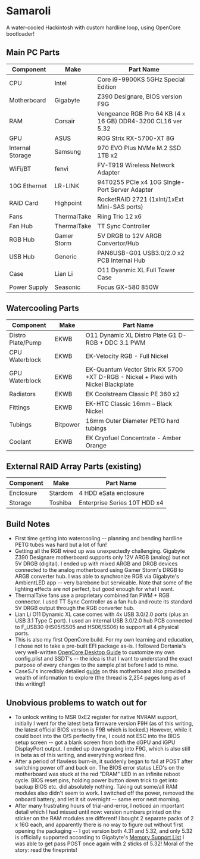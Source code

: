# Samaroli
A water-cooled Hackintosh with custom hardline loop, using OpenCore bootloader!

## Main PC Parts

|Component|Make|Part Name|
|---|---|---|
|CPU|Intel|Core i9-9900KS 5GHz Special Edition|
|Motherboard|Gigabyte|Z390 Designare, BIOS version F9G|
|RAM|Corsair|Vengeance RGB Pro 64 KB (4 x 16 GB) DDR4-3200 CL16 ver 5.32|
|GPU|ASUS|ROG Strix RX-5700-XT 8G|
|Internal Storage|Samsung|970 EVO Plus NVMe M.2 SSD 1TB x2|
|WiFi/BT|fenvi|FV-T919 Wireless Network Adapter|
|10G Ethernet|LR-LINK|94T0255 PCIe x4 10G SIngle-Port Server Adapter|
|RAID Card|Highpoint|RocketRAID 2721 (1xInt/1xExt Mini-SAS ports)|
|Fans|ThermalTake|Riing Trio 12 x6|
|Fan Hub|ThermalTake|TT Sync Controller|
|RGB Hub|Gamer Storm|5V DRGB to 12V ARGB Convertor/Hub|
|USB Hub|Generic|PAN8USB-G01 USB3.0/2.0 x2 PCB Internal Hub|
|Case|Lian Li|O11 Dyanmic XL Full Tower Case|
|Power Supply|Seasonic|Focus GX-580 850W|

## Watercooling Parts

|Component|Make|Part Name|
|---|---|---|
|Distro Plate/Pump|EKWB|O11 Dynamic XL Distro Plate G1 D-RGB + DDC 3.1 PWM|
|CPU Waterblock|EKWB|EK-Velocity RGB - Full Nickel|
|GPU Waterblock|EKWB|EK-Quantum Vector Strix RX 5700 +XT D-RGB - Nickel + Plexi with Nickel Blackplate|
|Radiators|EKWB|EK Coolstream Classic PE 360 x2|
|Fittings|EKWB|EK-HTC Classic 16mm – Black Nickel|
|Tubings|Bitpower|16mm Outer Diameter PETG hard tubings|
|Coolant|EKWB|EK Cryofuel Concentrate - Amber Orange|

## External RAID Array Parts (existing)

|Component|Make|Part Name|
|---|---|---|
|Enclosure|Stardom|4 HDD eSata enclosure|
|Storage|Toshiba|Enterprise Series 10T HDD x4|

## Build Notes
- First time getting into watercooling -- planning and bending hardline PETG tubes was hard but a lot of fun!
- Getting all the RGB wired up was unexpectedly challenging. Gigabyte Z390 Designare motherboard supports only 12V ARGB (analog) but not 5V DRGB (digital). I ended up with mixed ARGB and DRGB devices connected to the analog motherboard using Gamer Storm's DRGB to ARGB converter hub. I was able to synchronize RGB via Gigabyte's AmbientLED app -- very barebone but servicable. Note that some of the lighting effects are not perfect, but good enough for what I want.
- ThermalTake fans use a proprietary combined fan PWM + RGB connector. I used TT Sync Controller as a fan hub and route its standard 5V DRGB output through the RGB converter hub.
- Lian Li O11 Dynamic XL case comes with 4x USB 3.0/2.0 ports (plus an USB 3.1 Type C port). I used an internal USB 3.0/2.0 hub PCB connected to F_USB30 (HS05/SS05 and HS06/SS06) to support all 4 physical ports.
- This is also my first OpenCore build. For my own learning and education, I chose not to take a pre-built EFI package as-is. I followed Dortania's very well-written [OpenCore Desktop Guide](https://dortania.github.io/OpenCore-Desktop-Guide/) to customize my own config.plist and SSDT's -- the idea is that I want to understand the exact purpose of every changes to the sample.plist before I add to mine.
- CaseSJ's incredibly detailed [guide](https://www.tonymacx86.com/threads/success-gigabyte-designare-z390-thunderbolt-3-i7-9700k-amd-rx-580.267551/) on this motherboard also provided a wealth of information to explore (the thread is 2,254 pages long as of this writing!)

## Unobvious problems to watch out for
- To unlock writing to MSR 0xE2 register for native NVRAM support, initially I went for the latest beta firmware version F9H (as of this writing, the latest official BIOS version is F9B which is locked.)  However, while it could boot into the O/S perfectly fine, I could not ESC into the BIOS setup screen -- got a blank screen from both the dGPU and iGPU DisplayPort output. I ended up downgrading into F9G, which is also still in beta as of this writing, and everything worked fine.
- After a period of flawless burn-in, it suddenly began to fail at POST after switching power off and back on. The BIOS error status LED's on the motherboard was stuck at the red "DRAM" LED in an infinite reboot cycle. BIOS reset pins, holding power button down trick to get into backup BIOS etc. did absolutely nothing. Taking out some/all RAM modules also didn't seem to work. I switched off the power, removed the onboard battery, and let it sit overnight -- same error next morning.
- After many frustrating hours of trial-and-error, I noticed an important detail which I had missed until now: version numbers printed on the sticker on the RAM modules are different! I bought 2 separate packs of 2 x 16G each, and apparently there is no way to figure out without first opening the packaging -- I got version both 4.31 and 5.32, and only 5.32 is officially supported according to Gigabyte's [Memory Support List](https://download.gigabyte.com/FileList/Memory/mb_memory_z390-designare_200103.pdf) I was able to get pass POST once again with 2 sticks of 5.32! Moral of the story: read the fineprints!
